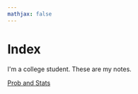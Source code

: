 ```yaml
---
mathjax: false
---
```

# Index

I'm a college student. These are my notes.

[Prob and Stats](./ps/index.md)
